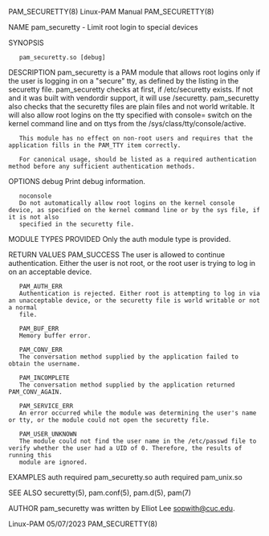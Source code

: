PAM_SECURETTY(8)						       Linux-PAM Manual							      PAM_SECURETTY(8)

NAME
       pam_securetty - Limit root login to special devices

SYNOPSIS

       pam_securetty.so [debug]

DESCRIPTION
       pam_securetty is a PAM module that allows root logins only if the user is logging in on a "secure" tty, as defined by the listing in the securetty
       file. pam_securetty checks at first, if /etc/securetty exists. If not and it was built with vendordir support, it will use /securetty. pam_securetty
       also checks that the securetty files are plain files and not world writable. It will also allow root logins on the tty specified with console= switch
       on the kernel command line and on ttys from the /sys/class/tty/console/active.

       This module has no effect on non-root users and requires that the application fills in the PAM_TTY item correctly.

       For canonical usage, should be listed as a required authentication method before any sufficient authentication methods.

OPTIONS
       debug
	   Print debug information.

       noconsole
	   Do not automatically allow root logins on the kernel console device, as specified on the kernel command line or by the sys file, if it is not also
	   specified in the securetty file.

MODULE TYPES PROVIDED
       Only the auth module type is provided.

RETURN VALUES
       PAM_SUCCESS
	   The user is allowed to continue authentication. Either the user is not root, or the root user is trying to log in on an acceptable device.

       PAM_AUTH_ERR
	   Authentication is rejected. Either root is attempting to log in via an unacceptable device, or the securetty file is world writable or not a normal
	   file.

       PAM_BUF_ERR
	   Memory buffer error.

       PAM_CONV_ERR
	   The conversation method supplied by the application failed to obtain the username.

       PAM_INCOMPLETE
	   The conversation method supplied by the application returned PAM_CONV_AGAIN.

       PAM_SERVICE_ERR
	   An error occurred while the module was determining the user's name or tty, or the module could not open the securetty file.

       PAM_USER_UNKNOWN
	   The module could not find the user name in the /etc/passwd file to verify whether the user had a UID of 0. Therefore, the results of running this
	   module are ignored.

EXAMPLES
	   auth	 required  pam_securetty.so
	   auth	 required  pam_unix.so

SEE ALSO
       securetty(5), pam.conf(5), pam.d(5), pam(7)

AUTHOR
       pam_securetty was written by Elliot Lee <sopwith@cuc.edu>.

Linux-PAM								  05/07/2023							      PAM_SECURETTY(8)
